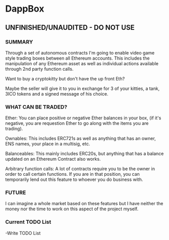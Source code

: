 # DappBox

## UNFINISHED/UNAUDITED - DO NOT USE

### SUMMARY
Through a set of autonomous contracts I'm going to enable video game style trading boxes between all Ethereum accounts.
This includes the manipulation of any Ethereum asset as well as individual actions available through 2nd party function calls.

Want to buy a cryptokitty but don't have the up front Eth?

Maybe the seller will give it to you in exchange for 3 of your kitties, a tank, 3ICO tokens and a signed message of his choice.

### WHAT CAN BE TRADED?
Ether:
You can place positive or negative Ether balances in your box, (if it's negative, you are requestion Ether to go along with the items you are trading).

Ownables:
This includes ERC721s as well as anything that has an owner, ENS names, your place in a multisig, etc.

Balanceables:
This mainly includes ERC20s, but anything that has a balance updated on an Ethereum Contract also works.

Arbitrary function calls:
A lot of contracts require you to be the owner in order to call certain functions. If you are in that position, you can temporarily lend out this feature to whoever you do business with.

### FUTURE
I can imagine a whole market based on these features but I have neither the money nor the time to work on this aspect of the project myself.

### Current TODO List
-Write TODO List